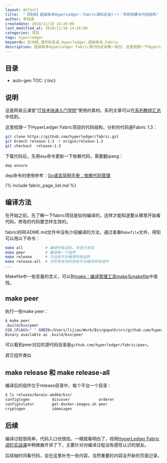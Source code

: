 ```yaml
---
layout: default
title:  "【视频】超级账本HyperLedger：Fabric源码走读(一)：项目构建与代码结构"
author: 李佶澳
createdate: 2018/11/18 14:26:00
last_modified_at: 2018/11/18 14:26:00
categories: 项目
tags: hyperledger
keywords: 区块链,源代码走读,Hyperledger,超级账本,Fabric
description: 超级账本HyperLedger Fabric源代码走读第一部分，这里梳理一下HyperLedger Fabric项目的代码结构。
---
```


## 目录
* auto-gen TOC:
{:toc}

## 说明

这是网易云课堂“[IT技术快速入门学院](https://study.163.com/provider/400000000376006/course.htm?share=2&shareId=400000000376006)”使用的素材。系列文章可以在[系列教程汇总](https://www.lijiaocn.com/tags/class.html)中找到。

这里梳理一下HyperLedger Fabric项目的代码结构，分析的代码是Fabric 1.3：

```bash
git clone https://github.com/hyperledger/fabric.git
git branch release-1.3 -t origin/release-1.3
git checkout  release-1.3
```

下载代码后，先用`dep`命令更新一下依赖代码，需要翻qiang：

	dep ensure

dep命令的使用参考：[Go语言简明手册：依赖代码管理](https://www.lijiaocn.com/go/chapter04/01-dependency.html)

{% include fabric_page_list.md %}

## 编译方法

在开始之前，先了解一下fabric项目是如何编译的，这样才能知道要从哪里开始看代码，修改的代码要怎样生效的。

fabric的README.md文件中没有介绍编译的方法，通过查看`Makefile`文件，得知可以用以下命令：

```bash
make all          # 编译所有目标，并进行测试
make peer         # 编译某一个组件
make release      # 为当前平台编译所有组件
make release-all  # 为所有支持的目标平台编译所有组件
...
```

Makefile中一些变量的含义，可以到[make：编译管理工具make与makefile](https://www.lijiaocn.com/%E6%8A%80%E5%B7%A7/2012/10/29/linux-tool-make.html)中查找。

## make peer

执行一些make peer：

```bash
$ make peer
.build/bin/peer
CGO_CFLAGS=" " GOBIN=/Users/lijiao/Work/Bin/gopath/src/github.com/hyperledger/fabric/.build/bin go install -tags "" -ldflags "-X github.com/hyperledger/fabric/common/metadata.Version=1.3.1 -X github.com/hyperledger/fabric/common/metadata.CommitSHA=6c073551a -X github.com/hyperledger/fabric/common/metadata.BaseVersion=0.4.13 -X github.com/hyperledger/fabric/common/metadata.BaseDockerLabel=org.hyperledger.fabric -X github.com/hyperledger/fabric/common/metadata.DockerNamespace=hyperledger -X github.com/hyperledger/fabric/common/metadata.BaseDockerNamespace=hyperledger -X github.com/hyperledger/fabric/common/metadata.Experimental=false" github.com/hyperledger/fabric/peer
Binary available as .build/bin/peer
```

可以看到peer对应的源代码目录是`github.com/hyperledger/fabric/peer`。

其它组件类似

## make release 和 make release-all

编译后的组件位于release目录中，每个平台一个目录：
 
```bash
$ ls release/darwin-amd64/bin/
configtxgen          discover             orderer
configtxlator        get-docker-images.sh peer
cryptogen            idemixgen
```

## 后续

编译过程很简单，代码入口也很找，一眼就看明白了。视频[HyperLedger Fabric进阶实战课](https://study.163.com/provider/400000000376006/course.htm?share=2&shareId=400000000376006)中稍微展开讲了下，主要针对对编译过程没有感性认识的朋友。

后续抽时间看代码，会在这里补充一些内容，当然重要的内容会开新的页面记录。

